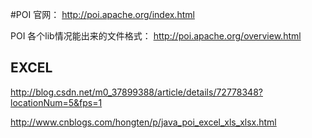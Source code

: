 #POI
官网： http://poi.apache.org/index.html

POI 各个lib情况能出来的文件格式：
http://poi.apache.org/overview.html

## EXCEL
http://blog.csdn.net/m0_37899388/article/details/72778348?locationNum=5&fps=1

http://www.cnblogs.com/hongten/p/java_poi_excel_xls_xlsx.html
